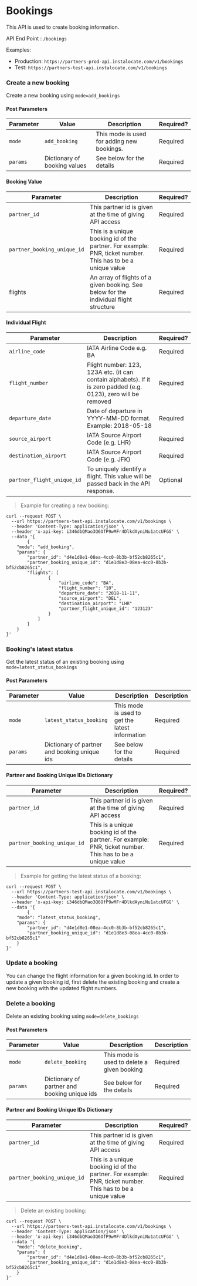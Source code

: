 # Bookings

This API is used to create booking information.

API End Point : ```/bookings```

Examples: 

* Production: ```https://partners-prod-api.instalocate.com/v1/bookings ```
* Test: ```https://partners-test-api.instalocate.com/v1/bookings ```
 

### Create a new booking

Create a new booking using ```mode=add_bookings```

#### Post Parameters

Parameter | Value | Description | Required?
--------- | ------- | ----------- | -----------
`mode` | `add_booking` | This mode is used for adding new bookings. | Required
`params` | Dictionary of booking values | See below for the details | Required

#### Booking Value

Parameter |  Description |  Required?
--------- | ----------- | -----------
`partner_id` | This partner id is given at the time of giving API access  | Required
`partner_booking_unique_id` | This is a unique booking id of the partner. For example: PNR, ticket number. This has to be a unique value | Required
flights | An array of flights of a given booking. See below for the individual flight structure | Required

#### Individual Flight

Parameter |  Description |  Required?
--------- | ----------- | -----------
`airline_code` | IATA Airline Code e.g. BA | Required
`flight_number` | Flight number: 123, 123A etc. (it can contain alphabets). If it is zero padded (e.g. 0123), zero will be removed | Required
`departure_date` | Date of departure in YYYY-MM-DD format. Example: 2018-05-18 | Required
`source_airport` | IATA Source Airport Code (e.g. LHR) | Required
`destination_airport` | IATA Source Airport Code (e.g. JFK) | Required
`partner_flight_unique_id` | To uniquely identify a flight. This value will be passed back in the API response.  | Optional

> Example for creating a new booking:

```shell 
curl --request POST \
  --url https://partners-test-api.instalocate.com/v1/bookings \
  --header 'Content-Type: application/json' \
  --header 'x-api-key: i346dbQMao3Q6OfP9wMFr4DlkdAyniNu1atcUFGG' \
  --data '{
		{
	"mode": "add_booking",
	"params": {
		"partner_id": "d4e1d8e1-08ea-4cc0-8b3b-bf52cb8265c1",
		"partner_booking_unique_id": "d1e1d8e3-08ea-4cc0-8b3b-bf52cb8265c1",
		"flights": [ 
				{
					"airline_code": "BA",
	            	"flight_number": "10",
	            	"departure_date": "2018-11-11",
	            	"source_airport": "DEL",
	            	"destination_airport": "LHR"
	            	"partner_flight_unique_id": "123123"
				}
			]
		}
	}
}'
```

### Booking's latest status
Get the latest status of an existing booking using ```mode=latest_status_bookings```

#### Post Parameters

Parameter | Value | Description | Description
--------- | ------- | ----------- | -----------
`mode` | `latest_status_booking` | This mode is used to get the latest information | Required
`params` | Dictionary of partner and booking unique ids | See below for the details | Required

#### Partner and Booking Unique IDs Dictionary

Parameter |  Description |  Required?
--------- | ----------- | -----------
`partner_id` | This partner id is given at the time of giving API access  | Required
`partner_booking_unique_id` | This is a unique booking id of the partner. For example: PNR, ticket number. This has to be a unique value | Required

> Example for getting the latest status of a booking:

```shell 
curl --request POST \
  --url https://partners-test-api.instalocate.com/v1/bookings \
  --header 'Content-Type: application/json' \
  --header 'x-api-key: i346dbQMao3Q6OfP9wMFr4DlkdAyniNu1atcUFGG' \
  --data '{
		{
	"mode": "latest_status_booking",
	"params": {
		"partner_id": "d4e1d8e1-08ea-4cc0-8b3b-bf52cb8265c1",
		"partner_booking_unique_id": "d1e1d8e3-08ea-4cc0-8b3b-bf52cb8265c1"
	}
}'
```

### Update a booking

You can change the flight information for a given booking id. In order to update a given booking id, first delete the existing booking and create a new booking with the updated flight numbers. 

### Delete a booking

Delete an existing booking using ```mode=delete_bookings```

#### Post Parameters

Parameter | Value | Description | Description
--------- | ------- | ----------- | -----------
`mode` | `delete_booking` | This mode is used to delete a given booking | Required
`params` | Dictionary of partner and booking unique ids | See below for the details | Required

#### Partner and Booking Unique IDs Dictionary

Parameter |  Description |  Required?
--------- | ----------- | -----------
`partner_id` | This partner id is given at the time of giving API access  | Required
`partner_booking_unique_id` | This is a unique booking id of the partner. For example: PNR, ticket number. This has to be a unique value | Required


> Delete an existing booking:

```shell 
curl --request POST \
  --url https://partners-test-api.instalocate.com/v1/bookings \
  --header 'Content-Type: application/json' \
  --header 'x-api-key: i346dbQMao3Q6OfP9wMFr4DlkdAyniNu1atcUFGG' \
  --data '{
	"mode": "delete_booking",
	"params": {
		"partner_id": "d4e1d8e1-08ea-4cc0-8b3b-bf52cb8265c1",
		"partner_booking_unique_id": "d1e1d8e3-08ea-4cc0-8b3b-bf52cb8265c1"
	}
}'
```